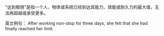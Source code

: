 "达到极限"是指一个人、物体或系统已经到达其能力、效能或耐久力的最大值，无法再超越或承受更多。

英文例句：
After working non-stop for three days, she felt that she had finally reached her limit.